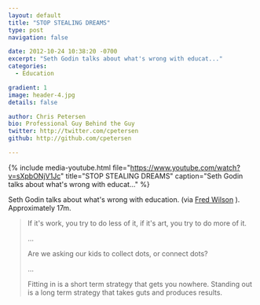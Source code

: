 ```yaml
---
layout: default
title: "STOP STEALING DREAMS"
type: post
navigation: false

date: 2012-10-24 10:38:20 -0700
excerpt: "Seth Godin talks about what's wrong with educat..."
categories:
  - Education

gradient: 1
image: header-4.jpg
details: false

author: Chris Petersen
bio: Professional Guy Behind the Guy
twitter: http://twitter.com/cpetersen
github: http://github.com/cpetersen

---
```


{% include media-youtube.html file="https://www.youtube.com/watch?v=sXpbONjV1Jc" title="STOP STEALING DREAMS" caption="Seth Godin talks about what's wrong with educat..." %}

Seth Godin talks about what's wrong with education. (via  [Fred Wilson](http://www.avc.com/a_vc/2012/10/seth-godin-on-education.html) ). Approximately 17m.

 > 
 > 
 > If it's work, you try to do less of it, if it's art, you try to do more of it. 
 > 
 > ... 
 > 
 >  Are we asking our kids to collect dots, or connect dots? 
 > 
 > ... 
 > 
 >  Fitting in is a short term strategy that gets you nowhere. Standing out is a long term strategy that takes guts and produces results. 

